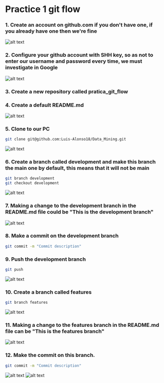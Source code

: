 # Practice 1 git flow

### 1. Create an account on github.com if you don't have one, if you already have one then we're fine
![alt text](https://github.com/rafaelsanchezbaez/Big_Data/blob/unidad_1/_images/practice_1_f1.png)

### 2. Configure your github account with SHH key, so as not to enter our username and password every time, we must investigate in Google
![alt text](https://github.com/rafaelsanchezbaez/Big_Data/blob/unidad_1/_images/practice_1_f2.png)

### 3. Create a new repository called pratica_git_flow
### 4. Create a default README.md
![alt text](https://github.com/rafaelsanchezbaez/Big_Data/blob/unidad_1/_images/practice_1_f3-f4.png)

### 5. Clone to our PC
```sh
git clone git@github.com:Luis-Alonso18/Data_Mining.git
```
![alt text](https://github.com/rafaelsanchezbaez/Big_Data/blob/unidad_1/_images/practice_1_f5.png)

### 6. Create a branch called development and make this branch the main one by default, this means that it will not be main
```sh
git branch development
git checkout development
```
![alt text](https://github.com/rafaelsanchezbaez/Big_Data/blob/unidad_1/_images/practice_1_f6.png)

### 7. Making a change to the development branch in the README.md file could be "This is the development branch"
![alt text](https://github.com/rafaelsanchezbaez/Big_Data/blob/unidad_1/_images/practice_1_f7.png)

### 8. Make a commit on the development branch
```sh
git commit -m "Commit description" 
```
### 9. Push the development branch
```sh
git push 
```
![alt text](https://github.com/rafaelsanchezbaez/Big_Data/blob/unidad_1/_images/practice_1_f8-f9.png)

### 10. Create a branch called features
```sh
git branch features
```
![alt text](https://github.com/rafaelsanchezbaez/Big_Data/blob/unidad_1/_images/practice_1_f10.png)

### 11. Making a change to the features branch in the README.md file can be "This is the features branch"
![alt text](https://github.com/rafaelsanchezbaez/Big_Data/blob/unidad_1/_images/practice_1_f11.png)

### 12. Make the commit on this branch.
```sh
git commit -m "Commit description" 
```
![alt text](https://github.com/rafaelsanchezbaez/Big_Data/blob/unidad_1/_images/practice_1_f12.png)
![alt text](https://github.com/rafaelsanchezbaez/Big_Data/blob/unidad_1/_images/practice_1_f13.png)
